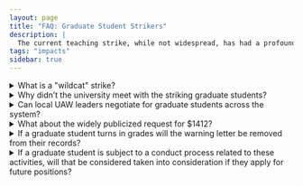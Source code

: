 ```yaml
---
layout: page
title: "FAQ: Graduate Student Strikers"
description: |
  The current teaching strike, while not widespread, has had a profound and negative impact on the mission of our school.  Learn more about how the teaching strike is affecting our undergraduate students, our staff, and the safety of our campus.
tags: "impacts"
sidebar: true
---
```


<details>
<summary>What is a "wildcat" strike?</summary>
<p>UC Santa Cruz graduate students employed as academic student employees are currently represented by the United Autoworkers and under a contract that was ratified in 2018. The University of California’s collective bargaining agreement governs the terms and conditions of employment for readers, tutors, teaching assistants, and graduate student instructors. This contract, including its rights and obligations, applies if a graduate student has an active appointment in one of these positions.</p>

<p>Under the terms of that agreement, academic student employees cannot engage in any strikes, work stoppages, interruptions of work, or any activity that directly or indirectly interferes with university operations while a contract is in place. Withholding grades is direct interference with the university’s operations and a violation of the collective bargaining agreement.
When a group of employees represented by a union defies that union and stages an unauthorized strike, it is known as a "wildcat strike."</p>
</details> 

<details>
<summary>Why didn’t the university meet with the striking graduate students?</summary>

<p>The grade strike is unsanctioned by their union and the striking graduate students are working outside of the union in making demands of the University. Labor law prohibits direct dealing between employees and their employer, which excludes employees’ lawfully recognized union.</p> 
 
<p>Our graduate students play a vital role in supporting our educational mission and their work is deeply valued on our campus. While we cannot and will not take action to open a negotiated systemwide union contract, as the demonstrators have demanded, we’ve met four times with graduate student leaders to help understand the challenges they face. </p>
</details>

<details>
<summary>Can local UAW leaders negotiate for graduate students across the system?</summary>
<p>No, the local UC Santa Cruz UAW representative is not authorized to negotiate on behalf of all graduate students in the collective bargaining process or for employees who are not members of UAW. The University of California negotiated a systemwide contract with UAW 2865, a contract which spans the UC campuses across the state. To discuss terms and conditions of employment, our campus must work through and with the systemwide UAW 2865 organization; this is true even if our campus did not vote to ratify the agreement. Additionally, this contract applies to readers, tutors, teaching assistants and graduate student instructors — not all graduate students.</p>
</details>

<details>
<summary>What about the widely publicized request for $1412?</summary>
<p>Our team for the most part has been unable to replicate this number.  However, using information and methodology cited in early wildcat communications we believe that it may have been calculated as follows:</p>

<p><i>The difference between the average rental price of a 2 and 3 bedroom apartment in Santa Cruz relative to Riverside was calculated to be $1412/month based on Zillow rental data for the last 18 months.</i></p>  

<p>Unfortunately, we believe that a final step--dividing by 2.5 (the average number of people occupying the home) to arrive at a per person average of $565/month was missed.</p>
</details>

<details>
<summary>If a graduate student turns in grades will the warning letter be removed from their records?</summary> 
<p>No. The letters they received are a result of not submitting grades by the Feb 2 deadline.  The dismissal is based on the refusal to submit grades from February 2.</p>
</details>

<details>
<summary>If a graduate student is subject to a conduct process related to these activities, will that be considered taken into consideration if they apply for future positions?</summary>
<p>UCSC considers academic standing, employment record and student conduct when when evaluating Academic standing, student conduct, employment performance</p> </details>
